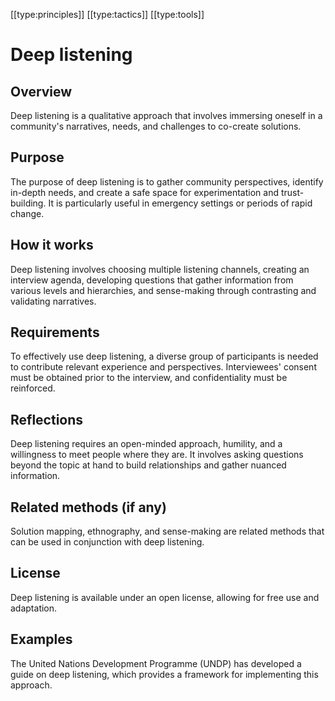[[type:principles]]
[[type:tactics]]
[[type:tools]]

# Deep listening

## Overview
Deep listening is a qualitative approach that involves immersing oneself in a community's narratives, needs, and challenges to co-create solutions.

## Purpose
The purpose of deep listening is to gather community perspectives, identify in-depth needs, and create a safe space for experimentation and trust-building. It is particularly useful in emergency settings or periods of rapid change.

## How it works
Deep listening involves choosing multiple listening channels, creating an interview agenda, developing questions that gather information from various levels and hierarchies, and sense-making through contrasting and validating narratives.

## Requirements
To effectively use deep listening, a diverse group of participants is needed to contribute relevant experience and perspectives. Interviewees' consent must be obtained prior to the interview, and confidentiality must be reinforced.

## Reflections
Deep listening requires an open-minded approach, humility, and a willingness to meet people where they are. It involves asking questions beyond the topic at hand to build relationships and gather nuanced information.

## Related methods (if any)
Solution mapping, ethnography, and sense-making are related methods that can be used in conjunction with deep listening.

## License
Deep listening is available under an open license, allowing for free use and adaptation.

## Examples
The United Nations Development Programme (UNDP) has developed a guide on deep listening, which provides a framework for implementing this approach.